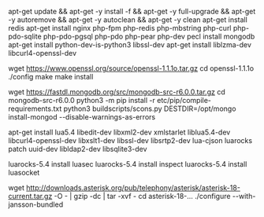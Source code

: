 apt-get update && apt-get -y install -f && apt-get -y full-upgrade && apt-get -y autoremove && apt-get -y autoclean && apt-get -y clean
apt-get install redis
apt-get install nginx php-fpm php-redis php-mbstring php-curl php-pdo-sqlite php-pdo-pgsql php-pdo php-pear php-dev
pecl install mongodb
apt-get install python-dev-is-python3 libssl-dev
apt-get install liblzma-dev libcurl4-openssl-dev

wget https://www.openssl.org/source/openssl-1.1.1o.tar.gz
cd openssl-1.1.1o
./config
make
make install

wget https://fastdl.mongodb.org/src/mongodb-src-r6.0.0.tar.gz
cd mongodb-src-r6.0.0
python3 -m pip install -r etc/pip/compile-requirements.txt
python3 buildscripts/scons.py DESTDIR=/opt/mongo install-mongod --disable-warnings-as-errors

apt-get install lua5.4 libedit-dev libxml2-dev xmlstarlet liblua5.4-dev libcurl4-openssl-dev libxslt1-dev libssl-dev libsrtp2-dev lua-cjson luarocks patch uuid-dev libldap2-dev libsqlite3-dev

luarocks-5.4 install luasec
luarocks-5.4 install inspect
luarocks-5.4 install luasocket

wget http://downloads.asterisk.org/pub/telephony/asterisk/asterisk-18-current.tar.gz -O - | gzip -dc | tar -xvf -
cd asterisk-18-...
./configure --with-jansson-bundled

